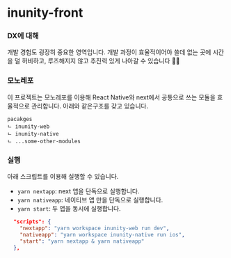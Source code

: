 # inunity-front

### DX에 대해
개발 경험도 굉장히 중요한 영역입니다. 개발 과정이 효율적이어야 쓸데 없는 곳에 시간을 덜 허비하고, 루즈해지지 않고 추진력 있게 나아갈 수 있습니다 🏃‍♀️

### 모노레포
이 프로젝트는 모노레포를 이용해 React Native와 next에서 공통으로 쓰는 모듈을 효율적으로 관리합니다. 아래와 같은구조를 갖고 있습니다.
```
pacakges
ㄴ inunity-web
ㄴ inunity-native
ㄴ ...some-other-modules

```
### 실행
아래 스크립트를 이용해 실행할 수 있습니다.
- `yarn nextapp`: next 앱을 단독으로 실행합니다.
- `yarn nativeapp`: 네이티브 앱 만을 단독으로 실행합니다.
- `yarn start`: 두 앱을 동시에 실행합니다.
```json
  "scripts": {
    "nextapp": "yarn workspace inunity-web run dev",
    "nativeapp": "yarn workspace inunity-native run ios",
    "start": "yarn nextapp & yarn nativeapp"
  },
```